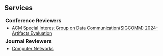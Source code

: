 <!-- <h2 id="services" style="margin: 2px 0px 10px;">Services</h2> -->
## Services

<div class="services">

<h3 style="margin:10 3px 5px;">Conference Reviewers</h3>

<ul style="margin:0 0 5px;">
  <li><a href="https://conferences.sigcomm.org/sigcomm/2024/"><autocolor> ACM Special Interest Group on Data Communication(SIGCOMM) 2024-Artifacts Evaluation</autocolor></a></li>
</ul>

<h3 style="margin:7 3px 5px;">Journal Reviewers</h3>

<ul style="margin:0 0 5px;">
  <li><a href="https://www.sciencedirect.com/journal/computer-networks"><autocolor>Computer Networks</autocolor></a></li>
</ul>

</div>
